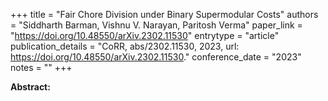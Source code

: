 +++
title = "Fair Chore Division under Binary Supermodular Costs"
authors = "Siddharth Barman, Vishnu V. Narayan, Paritosh Verma"
paper_link = "https://doi.org/10.48550/arXiv.2302.11530"
entrytype = "article"
publication_details = "CoRR, abs/2302.11530, 2023, url: <a href='https://doi.org/10.48550/arXiv.2302.11530' target='_blank'>https://doi.org/10.48550/arXiv.2302.11530</a>."
conference_date = "2023"
notes = ""
+++

<b>Abstract:</b>
